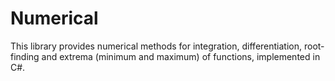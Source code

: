 # Numerical

This library provides numerical methods for integration, differentiation, root-finding and extrema (minimum and maximum) of functions, implemented in C#.
